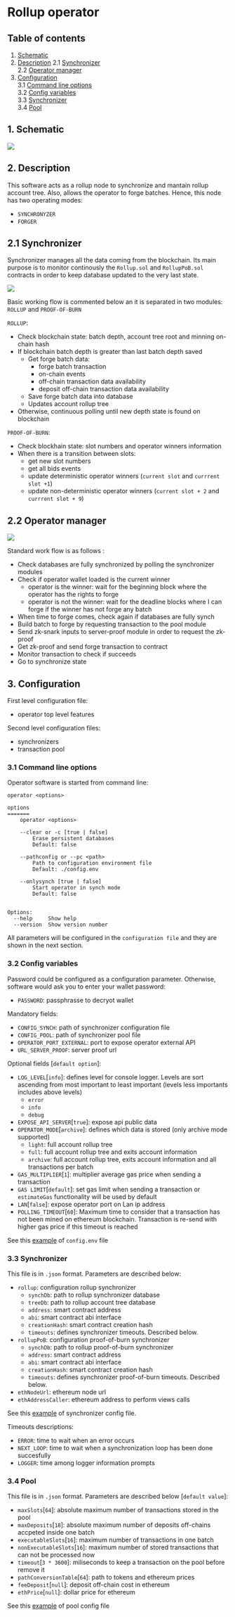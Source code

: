 # Rollup operator

## Table of contents

1. [Schematic](#1)
2. [Description](#2)
  2.1 [Synchronizer](#2.1)<br>
  2.2 [Operator manager](#2.2)<br>
3. [Configuration](#3)<br>
  3.1 [Command line options](#3.1)<br>
  3.2 [Config variables](#3.2)<br>
  3.3 [Synchronizer](#3.3)<br>
  3.4 [Pool](#3.4)

## 1. Schematic <a id="1"></a>
![](https://i.imgur.com/eweiSqr.png)

## 2. Description <a id="2"></a>

This software acts as a rollup node to synchronize and mantain rollup account tree. Also, allows the operator to forge batches. 
Hence, this node has two operating modes:
- `SYNCHRONYZER`
- `FORGER`

## 2.1 Synchronizer <a id="2.1"></a>
Synchronizer manages all the data coming from the blockchain.
Its main purpose is to monitor continously the `Rollup.sol` and `RollupPoB.sol` contracts in order to keep database updated to the very last state.

![](https://i.imgur.com/XIKKUDj.png)

Basic working flow is commented below an it is separated in two modules: `ROLLUP` and `PROOF-OF-BURN`

`ROLLUP`:
  - Check blockchain state: batch depth, account tree root and minning on-chain hash
  - If blockchain batch depth is greater than last batch depth saved
    - Get forge batch data: 
      - forge batch transaction
      - on-chain events
      - off-chain transaction data availability
      - deposit off-chain transaction data availability
    - Save forge batch data into database
    - Updates account rollup tree
  - Otherwise, continuous polling until new depth state is found on blockchain 

`PROOF-OF-BURN`:
  - Check blockhain state: slot numbers and operator winners information
  - When there is a transition between slots:
    - get new slot numbers
    - get all bids events
    - update deterministic operator winners (`current slot` and `currrent slot +1`)
    - update non-deterministic operator winners (`current slot + 2` and `currrent slot + 9`) 

## 2.2 Operator manager <a id="2.2"></a>
![](https://i.imgur.com/U5sf4is.png)


Standard work flow is as follows :
  - Check databases are fully synchronized by polling the synchronizer modules
  - Check if operator wallet loaded is the current winner
    - operator is the winner: wait for the beginning block where the operator has the rights to forge
    - operator is not the winner: wait for the deadline blocks where I can forge if the winner has not forge any batch
  - When time to forge comes, check again if databases are fully synch
  - Build batch to forge by requesting transaction to the pool module
  - Send zk-snark inputs to server-proof module in order to request the zk-proof
  - Get zk-proof and send forge transaction to contract
  - Monitor transaction to check if succeeds
  - Go to synchronize state

## 3. Configuration <a id="3"></a>

First level configuration file: 
- operator top level features 

Second level configuration files:
- synchronizers
- transaction pool

### 3.1 Command line options <a id="3.1"></a>
Operator software is started from command line:
```
operator <options>

options
=======
    operator <options>

    --clear or -c [true | false]
        Erase persistent databases
        Default: false

    --pathconfig or --pc <path>
        Path to configuration environment file
        Default: ./config.env

    --onlysynch [true | false]
        Start operator in synch mode
        Default: false


Options:
  --help     Show help                             
  --version  Show version number
```

All parameters will be configured in the `configuration file` and they are shown in the next section. 

### 3.2 Config variables <a id="3.2"></a>
Password could be configured as a configuration parameter. Otherwise, software would ask you to enter your wallet password:
  - `PASSWORD`: passphrasse to decryot wallet

Mandatory fields:
  - `CONFIG_SYNCH`: path of synchronizer configuration file
  - `CONFIG_POOL`: path of synchronizer pool file
  - `OPERATOR_PORT_EXTERNAL`: port to expose operator external API
  - `URL_SERVER_PROOF`: server proof url

Optional fields [`default option`]:
  - `LOG_LEVEL`[`info`]: defines level for console logger. Levels are sort ascending from most important to least important (levels less importants includes above levels)
    - `error`
    - `info`
    - `debug`
 - `EXPOSE_API_SERVER`[`true`]: expose api public data 
 - `OPERATOR_MODE`[`archive`]: defines which data is stored (only archive mode supported)
   - `light`: full account rollup tree
   - `full`: full account rollup tree and exits account information
   - `archive`: full account rollup tree, exits account information and all transactions per batch
  - `GAS_MULTIPLIER`[`1`]: multiplier average gas price when sending a transaction
  - `GAS LIMIT`[`default`]: set gas limit when sending a transaction or `estimateGas` functionality will be used by default
  - `LAN`[`false`]: expose operator port on Lan ip address
  - `POLLING_TIMEOUT`[`60`]: Maximum time to consider that a transaction has not been mined on ethereum blockchain. Transaction is re-send with higher gas price if this timeout is reached

See this [example](https://github.com/iden3/rollup/blob/master/rollup-operator/test/config/config.env-example) of `config.env` file

### 3.3 Synchronizer <a id="3.3"></a>
This file is in `.json` format. Parameters are described below:
- `rollup`: configuration rollup synchronizer
  - `synchDb`: path to rollup synchronizer database
  - `treeDb`: path to rollup account tree database
  - `address`: smart contract address
  - `abi`: smart contract abi interface
  - `creationHash`: smart contract creation hash
  - `timeouts`: defines synchronizer timeouts. Described below.
- `rollupPoB`: configuration proof-of-burn synchronizer
  - `synchDb`: path to rollup proof-of-burn synchronizer
  - `address`: smart contract address
  - `abi`: smart contract abi interface
  - `creationHash`: smart contract creation hash
  - `timeouts`: defines synchronizer proof-of-burn timeouts. Described below.
- `ethNodeUrl`: ethereum node url
- `ethAddressCaller`: ethereum address to perform views calls

See this [example](https://github.com/iden3/rollup/tree/master/rollup-operator/test/config/synch-config-example.json) of synchronizer config file.

Timeouts descriptions:
  - `ERROR`: time to wait when an error occurs
  - `NEXT_LOOP`: time to wait when a synchronization loop has been done succesfully
  - `LOGGER`: time among logger information prompts

### 3.4 Pool <a id="3.4"></a>
This file is in `.json` format. Parameters are described below [`default value`]:

- `maxSlots`[`64`]: absolute maximum number of transactions stored in the pool
- `maxDeposits`[`18`]: absolute maximum number of deposits off-chains accpeted inside one batch
- `executableSlots`[`16`]: maximum number of transactions in one batch
- `nonExecutableSlots`[`16`]: maximum number of stored transactions that can not be processed now
- `timeout`[`3 * 3600`]: miliseconds to keep a transaction on the pool before remove it
- `pathConversionTable`[`64`]: path to tokens and ethereum prices
- `feeDeposit`[`null`]: deposit off-chain cost in ethereum 
- `ethPrice`[`null`]: dollar price for ethereum

See this [example](https://github.com/iden3/rollup/blob/master/rollup-operator/test/config/pool-config-example.json) of pool config file
